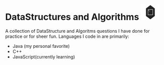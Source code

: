 # DataStructures and Algorithms <img src="/misc/terminal.png" alt="alt text" width="60" height="50">



A collection of DataStructure and Algoritms questions I have done for practice or for sheer fun.
Languages I code in are primarily:
  * Java (my  personal favorite)
  * C++
  * JavaScript(currently learning) 
